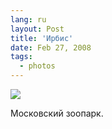 ```yaml
---
lang: ru
layout: Post
title: 'Ирбис'
date: Feb 27, 2008
tags:
  - photos
---
```


![](http://wow.sapegin.me/0m10301K0u0V/Sapegin-Artem-20D-2008-02-24-475-7527.jpg)

Московский зоопарк.
